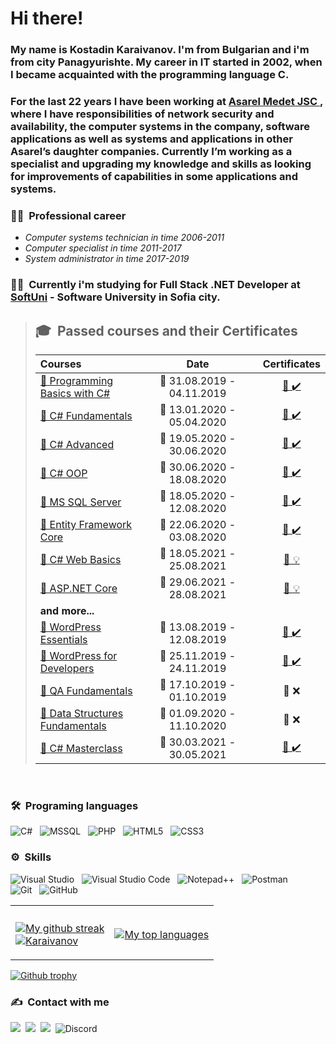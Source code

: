 # Hi there! 

### My name is **Kostadin Karaivanov**. I'm from Bulgarian and i'm from city Panagyurishte. My career in IT started in 2002, when I became acquainted with the programming language C. 
### For the last 22 years I have been working at <a href="http://asarel.com/"> Asarel Medet JSC </a>, where I have responsibilities of network security and availability, the computer systems in the company, software applications as well as systems and applications in other Asarel’s daughter companies. Currently I’m working as a specialist and upgrading my knowledge and skills as looking for improvements of capabilities in some applications and systems. </br>

### 🧑‍💼 **&nbsp;Professional career**
- _Computer systems technician in time 2006-2011_
- _Computer specialist in time 2011-2017_
- _System administrator in time 2017-2019_

### 👨‍🎓 **&nbsp;Currently i'm studying for Full Stack .NET Developer at <a href="https://softuni.bg/">SoftUni</a> - Software University in Sofia city.**

> ## 🎓 &nbsp;Passed courses and their Certificates
> |**Courses**|**Date**||**Certificates**|
> | :--- | :---: |-| :---: |
> |<a href="https://softuni.bg/trainings/2428/programming-basics-with-csharp-september-2019"> 📌 Programming Basics with C# </a>| 📆 31.08.2019 - 04.11.2019 | | <a href="https://softuni.bg/Certificates/Details/71543/e814e87f">📜&nbsp;✔️</a> |
> |<a href="https://softuni.bg/trainings/2606/csharp-oop-february-2020"> 📌 C# Fundamentals </a>| 📆 13.01.2020 - 05.04.2020 | |<a href="https://softuni.bg/Certificates/Details/79961/acf6c290">📜&nbsp;✔️</a> |
> |<a href="https://softuni.bg/trainings/2834/csharp-advanced-may-2020"> 📌 C# Advanced </a>| 📆 19.05.2020 - 30.06.2020 | |<a href="https://softuni.bg/Certificates/Details/83257/59ad335f">📜&nbsp;✔️</a> |
> |<a href="https://softuni.bg/trainings/2835/csharp-oop-june-2020"> 📌 C# OOP </a>| 📆 30.06.2020 - 18.08.2020 | |<a href="https://softuni.bg/Certificates/Details/86561/84342705">📜&nbsp;✔️</a> |
> |<a href="https://softuni.bg/trainings/2988/databases-basics-ms-sql-server-may-2020"> 📌 MS SQL Server </a>| 📆 18.05.2020 - 12.08.2020 | |<a href="https://softuni.bg/Certificates/Details/82762/1b76dbb9">📜&nbsp;✔️</a> |
> |<a href="https://softuni.bg/trainings/2843/entity-framework-core-june-2020"> 📌 Entity Framework Core </a>| 📆 22.06.2020 - 03.08.2020 | |<a href="https://softuni.bg/Certificates/Details/86535/525732fb">📜&nbsp;✔️</a> |
> |<a href="https://softuni.bg/trainings/3353/csharp-web-basics-basics-may-2021"> 📍 C# Web Basics </a>| 📆 18.05.2021 - 25.08.2021 | |<a href="">📜&nbsp;💡</a> |
> |<a href="https://softuni.bg/trainings/3354/asp-dot-net-core-june-2021"> 📍 ASP.NET Core </a>| 📆  29.06.2021 - 28.08.2021 | |<a href="">📜&nbsp;💡</a> |
> | **and more...** |  ||  |
> |<a href="https://softuni.bg/trainings/2467/wordpress-essentials-august-2019" > 📌 WordPress Essentials </a>| 📆 13.08.2019 - 12.08.2019 ||<a href="https://softuni.bg/Certificates/Details/70803/a170661b">📜&nbsp;✔️</a> |
> |<a href="https://softuni.bg/trainings/2657/wordpress-for-developers-november-2019"> 📌 WordPress for Developers </a>| 📆 25.11.2019 - 24.11.2019 | | <a href="https://softuni.bg/Certificates/Details/75913/b896fe12">📜&nbsp;✔️</a> |
> |<a href="https://softuni.bg/trainings/2547/qa-fundamentals-october-2019"> 📌 QA Fundamentals </a>| 📆 17.10.2019 - 01.10.2019 | |📜&nbsp;❌</a> |
> |<a href="https://softuni.bg/trainings/3112/data-structures-fundamentals-with-csharp-september-2020"> 📌 Data Structures Fundamentals </a>| 📆 01.09.2020 - 11.10.2020 | |📜&nbsp;❌</a> |
> |<a href="https://softuni.bg/trainings/3341/csharp-masterclass-march-2021"> 📌 C# Masterclass </a>| 📆 30.03.2021 - 30.05.2021 | | <a href="https://softuni.bg/Certificates/Details/106989/6f9f9908">📜&nbsp;✔️</a> |

</br>

### 🛠️ &nbsp;Programing languages
![C#](https://img.shields.io/badge/-C%23-239120?style=flat&logo=c-sharp&logoColor=white)&nbsp;&nbsp;
![MSSQL](https://img.shields.io/badge/MSSQL-CC2927?style=flat&logo=microsoft-sql-server&logoColor=white)&nbsp;&nbsp;
![PHP](https://img.shields.io/badge/PHP-5C2D91?style=flat&logo=php&logoColor=white)&nbsp;&nbsp;
![HTML5](https://img.shields.io/badge/HTML5-E34F26?style=flat&logo=html5&logoColor=white)&nbsp;&nbsp;
![CSS3](https://img.shields.io/badge/CSS-1572B6?&style=flat&logo=css3&logoColor=white)&nbsp;&nbsp;

### ⚙️ &nbsp;Skills
![Visual Studio](https://img.shields.io/badge/Visual%20Studio-5C2D91?style=flat&logo=visual-studio&logoColor=white)&nbsp;&nbsp;
![Visual Studio Code](https://img.shields.io/badge/Visual%20Studio%20Code-007ACC?style=flat&logo=visual-studio-code&logoColor=white)&nbsp;&nbsp;
![Notepad++](https://img.shields.io/badge/Notepad%2B%2B-90E59A?style=flat&logo=notepad%2B%2B&logoColor=black)&nbsp;&nbsp;
![Postman](https://img.shields.io/badge/Postman-FF6C37?style=flat&logo=postman&logoColor=white)&nbsp;&nbsp;\
![Git](https://img.shields.io/badge/Git-F05032?style=flat&logo=git&logoColor=white)&nbsp;&nbsp;
![GitHub](https://img.shields.io/badge/GitHub-181717?style=flat&logo=github&logoColor=white)&nbsp;

<table style="border: 0px solid">
      <th>
</th>
      <th></th>
    </tr>
    <tr>
      <td>

[![My github streak](https://github-readme-streak-stats.herokuapp.com/?user=kkaraivanov&theme=blue-green)](https://github.com/kkaraivanov/github-readme-streak-stats)\
[![Karaivanov](https://stars.medv.io/Naereen/badges.svg)](https://stars.medv.io/kkaraivanov/badges)
      </td>
      <td>
      
[![My top languages](https://github-readme-stats.vercel.app/api/top-langs/?username=kkaraivanov&theme=blue-green)](https://github.com/kkaraivanov/github-readme-stats)      
      </td>
    </tr>
</table>

[![Github trophy](https://github-profile-trophy.vercel.app/?username=kkaraivanov&row=1)](https://github.com/kkaraivanov/github-profile-trophy)
</br>

### ✍️ &nbsp;Contact with me

<a href="mailto:kostadin.karaivanov@outlok.com"><img src="https://img.shields.io/badge/-kostadin.karaivanov@outlok.com-EA4335?style=flat&logo=gmail&logoColor=white"/></a>&nbsp;
<a href="https://www.linkedin.com/in/kostadin-karaivanov-8390061a5/"><img src="https://img.shields.io/badge/-Kostadin%20Karaivanov-0A66C2?style=flat&logo=linkedin&logoColor=white"/></a>&nbsp;
<a href="https://www.facebook.com/profile.php?id=100000311415045"><img src="https://img.shields.io/badge/-Kostadin%20Karaivanov-1877F2?style=flat&logo=facebook&logoColor=white"/></a>&nbsp;
![Discord](https://img.shields.io/badge/-kkaraivanov-7289DA?style=flat&logo=discord&logoColor=white)
